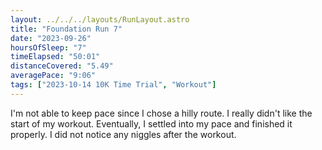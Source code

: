 ```yaml
---
layout: ../../../layouts/RunLayout.astro
title: "Foundation Run 7"
date: "2023-09-26"
hoursOfSleep: "7"
timeElapsed: "50:01"
distanceCovered: "5.49"
averagePace: "9:06"
tags: ["2023-10-14 10K Time Trial", "Workout"]
---
```


I'm not able to keep pace since I chose a hilly route. I really didn't like the start of my workout. Eventually, I settled into my pace and finished it properly. I did not notice any niggles after the workout.
